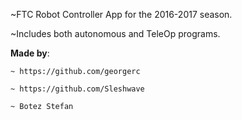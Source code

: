 ~FTC Robot Controller App for the 2016-2017 season.

~Includes both autonomous and TeleOp programs.

<b>Made by</b>:

	~ https://github.com/georgerc 

	~ https://github.com/Sleshwave

	~ Botez Stefan
	